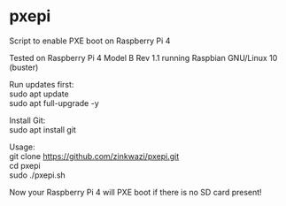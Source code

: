 # pxepi  
Script to enable PXE boot on Raspberry Pi 4  
  
Tested on Raspberry Pi 4 Model B Rev 1.1 running Raspbian GNU/Linux 10 (buster)  
  
Run updates first:  
sudo apt update  
sudo apt full-upgrade -y

Install Git:  
sudo apt install git
  
Usage:  
git clone https://github.com/zinkwazi/pxepi.git  
cd pxepi  
sudo ./pxepi.sh  

Now your Raspberry Pi 4 will PXE boot if there is no SD card present!
